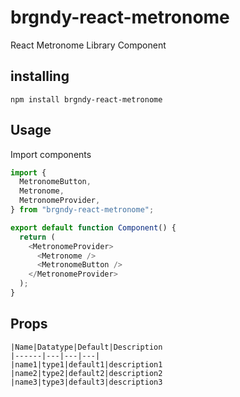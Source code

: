 # brgndy-react-metronome

React Metronome Library Component

## installing

```
npm install brgndy-react-metronome
```

## Usage

Import components

```javascript
import {
  MetronomeButton,
  Metronome,
  MetronomeProvider,
} from "brgndy-react-metronome";

export default function Component() {
  return (
    <MetronomeProvider>
      <Metronome />
      <MetronomeButton />
    </MetronomeProvider>
  );
}
```

## Props

```
|Name|Datatype|Default|Description
|------|---|---|---|
|name1|type1|default1|description1
|name2|type2|default2|description2
|name3|type3|default3|description3
```
